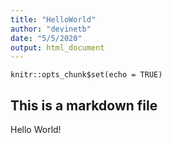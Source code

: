 ```yaml
---
title: "HelloWorld"
author: "devinetb"
date: "5/5/2020"
output: html_document
---
```


```{r setup, include=FALSE}
knitr::opts_chunk$set(echo = TRUE)
```

## This is a markdown file

Hello World!
